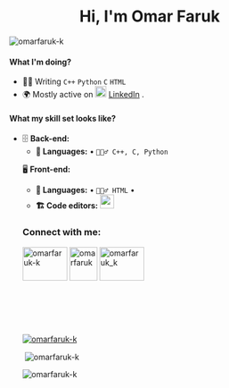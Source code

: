 
<h1 align="center">Hi, I'm Omar Faruk</h1>
<p align="left"> <img src="https://komarev.com/ghpvc/?username=omarfaruk-k&label=Profile%20views&color=0e75b6&style=flat" alt="omarfaruk-k" /> </p>

<!-- **asadullahrifat89/asadullahrifat89** is a ✨ _special_ ✨ repository because its `README.md` (this file) appears on your GitHub profile.

Here are some ideas to get you started: -->

<!-- #### Who I am?
- A `Software Engineer` || `Backend - GoLang` || `DevOps` || `Cloud Engineer - AWS` based in **[Dhaka](https://en.wikipedia.org/wiki/Dhaka), [Bangladesh](https://en.wikipedia.org/wiki/Bangladesh).** 
- I have a special interest in **Backend API Design and development, Databases**, and also some **frontend** works. 

- I love to live with **Communication Protocols, Web Servers, Database Engineering, Proxies, Web Framework Runtime, and Message Queues**. 

- I've **built, launched, and maintained** web services, and have learned many lessons along the way. I'm **flexible, proactive, and curious**. I believe in the **craft of software engineering**.

- I love **tackling challenges** and I enjoy writing about them. I occasionally make myself available for contract work and consultancy.

You can reach me at osmanmasum.cs@gmail.com.

link: https://masum-osman.github.io/ -->

 #### What I'm doing?
<!-- - 🏢 Working at **[TRUCK LAGBE](https://trucklagbe.com/)** as a **Software Engineer**. -->
- 👨‍💻 Writing `C++`  `Python` `C` `HTML` 
- 🌍 Mostly active on <a href="https://www.linkedin.com/in/omarfaruk-k/"><img src="https://cdn-icons-png.flaticon.com/512/174/174857.png" height=20></a> [LinkedIn](https://www.linkedin.com/in/omarfaruk-k/) .
<!-- and the **.NET community** -->
 <!-- 📚 Currently learning about **clean architecture**, **kubernetes**, **large scale system design**, and **techical pitch**. -->
<!-- - 👯 Looking to collaborate on **Golang projects**.
- 🥰 Building **[Astro-Odyssey](https://github.com/asadullahrifat89/Astro-Odyssey-Uno-Platform)**, **[Candy-Craze](https://github.com/asadullahrifat89/candy-craze-uno-platform)**, **[Hungry-Worm](https://github.com/asadullahrifat89/hungry-worm-uno-platform)**, **[Sky-Way](https://github.com/asadullahrifat89/sky-way-uno-platform)**, **[Memory-Match](https://github.com/asadullahrifat89/memory-match-uno-platform)**, **[Honk-Hero](https://github.com/asadullahrifat89/honk-hero-uno-platform)** & **[Phototis](https://github.com/asadullahrifat89/Phototis-Uno-Platform)** as pet projects. -->

<!-- #### What I like to disscuss about? 
- 💬 Ask me about `Programming` `System Design` `APIs` `Scalability` `Design Patterns` `Data Structures` `Coding speed hacks` `Clean code` `Requirement analysis` and `Tech culture`. -->

#### What my skill set looks like?
- 🗄️ **Back-end:**
  - **📜 Languages:** • `🧙🏻‍♂️ C++, C, Python`
  <!-- - **🔭 Frameworks:** • [Beego](https://beego.vip/) • [ExpressJS](https://expressjs.com/) • [Gin](https://gin-gonic.com/) • [Flask](https://flask.palletsprojects.com/en/2.2.x/)
  - **💾 Databases:** • [MySQL](https://www.mysql.com/) • [MongoDB](https://www.mongodb.com/) • [Redis](https://redis.io/) • [InfluxDB](https://influx.com/) • [Neo4j](https://neo4j.com/)
  - **🎛 System architecture:** • [Monolithic](https://microservices.io/patterns/monolithic.html) • [Microservices](https://microservices.io/patterns/microservices.html)
  - **🔌 Communication protocols:** • [REST](https://docs.microsoft.com/en-us/azure/architecture/best-practices/api-design) • [RabbitMQ](https://www.rabbitmq.com/) • [TCP/IP](https://www.techtarget.com/searchnetworking/definition/TCP-IP) • [Web Socket](https://developer.mozilla.org/en-US/docs/Web/API/WebSockets_API)
<!-- - 🎡 **Software development ecosystem:**
  - **📁 Code repository:** • [Github](https://github.com/) • [Gitlab](https://gitlab.com) 
  - **🗃 Project management:** • [Jira Scrum Boards](https://www.atlassian.com/software/jira/features/scrum-boards) • [Trello](https://trello.com/) • [Redmine](https://www.redmine.org/)
  - **🗂 CI/CD:** • [Github Actions](https://github.com/features/actions) • [Github Pages](https://pages.github.com/)
- 🧙‍♂️ **Coding pattern & principles:**
  - **⚒ Patterns:**  • [Mediator](https://en.wikipedia.org/wiki/Mediator_pattern) • [Bridge](https://en.wikipedia.org/wiki/Bridge_pattern) • [CQRS](https://en.wikipedia.org/wiki/Command%E2%80%93query_separation#Command_Query_Responsibility_Separation) • [MVVM](https://en.wikipedia.org/wiki/Model%E2%80%93view%E2%80%93viewmodel) • [MVC](https://en.wikipedia.org/wiki/Model%E2%80%93view%E2%80%93controller) • [SAGA](https://microservices.io/patterns/data/saga.html) • [Event Sourcing](https://microservices.io/patterns/data/event-sourcing.html) • [Message Queuing](https://www.cloudamqp.com/blog/what-is-message-queuing.html)
  - **🗜 Principles:** • [DRY](https://en.wikipedia.org/wiki/Don%27t_repeat_yourself#:~:text=%22Don%27t%20repeat%20yourself%22,data%20normalization%20to%20avoid%20redundancy.) • [ACID](https://en.wikipedia.org/wiki/ACID) • [DDD](https://en.wikipedia.org/wiki/Domain-driven_design) • [SOLID](https://www.digitalocean.com/community/conceptual_articles/s-o-l-i-d-the-first-five-principles-of-object-oriented-design) --> 


🖥 **Front-end:** 
  - **📜 Languages:** • `🧚🏻‍♂️ HTML` • 
  <!-- - **🔬 Frameworks:**  
    - **🖥 Desktop:** • [Uno Platform](https://platform.uno/) • [WinUI 3](https://docs.microsoft.com/en-us/windows/apps/winui/) • [WPF](https://docs.microsoft.com/en-us/dotnet/desktop/wpf/overview/?view=netdesktop-6.0) 
    - **🌐 Web:** • [Blazor WASM](https://dotnet.microsoft.com/en-us/apps/aspnet/web-apps/blazor) • [Uno WASM](https://platform.uno/uno-platform-for-web-webassembly/) • [Open Silver](https://opensilver.net/) • [ASP.NET MVC](https://dotnet.microsoft.com/en-us/apps/aspnet/mvc)
    - **📱 Mobile:** • [Xamarin](https://dotnet.microsoft.com/en-us/apps/xamarin) • [.NET MAUI](https://docs.microsoft.com/en-us/dotnet/maui/what-is-maui) • [Uno Platform](https://platform.uno/uno-platform-for-ios-and-android/)
  - **🗳 UI toolkits:** • [Telerik](https://www.telerik.com/) • [Dev Express](https://www.devexpress.com/) • [MudBlazor](https://mudblazor.com/)
  - **📋 Reporting toolkits:** • [RDLC](https://docs.fileformat.com/reporting/rdlc/#:~:text=(.rdlc)%20Files-,What%20is%20an%20RDLC%20file%3F,used%20to%20create%20these%20files.) • [Dev Express Xtra Reporting](https://docs.devexpress.com/XtraReports/2162/reporting) • [Telerik Reporting](https://www.telerik.com/products/reporting.aspx) -->

- **🏗️ Code editors:**
 <a href="https://code.visualstudio.com/"><img src="https://seeklogo.com/images/V/visual-studio-code-logo-449D71944F-seeklogo.com.png" height=25></a>
  
<!-- #### What's interesting about me?  
  - 😎 I am an **ambivert** and I can speak **english** in multiple accents.
  - 🧐 I love to be very **precise** and **thorough**. I hate **procrastinating**.
  - ✍️ I write about **why a certain code is written instead of what** in the comments.
  - ⏱️ I'm a **workaholic** and drink a lot of ☕ **coffee**.
  - 😅 I just can't **resist the urge** to **explore** a new **tech** released in the **.NET** ecosystem. -->

<!--Github Stats-->


<!-- #### What companies have I worked for?
<p left="center">
  <a href="https://selisegroup.com/">
    <img src="https://selisegroup.com/wp-content/uploads/2020/11/SELISE-DIgital-Platforms-.png" height=50>
    </a> 
  <a href="https://3ssoftltd.com">
    <img src="https://encrypted-tbn0.gstatic.com/images?q=tbn:ANd9GcS0b-D5T2Flf7EDcsRtGCwK33TY8nWxldo-PoG3NGmzlGY60ZWjdNlTH42luTcRBKwg5xw&usqp=CAU" height=50>
  </a>
  <a href="https://futurestartup.com/2015/05/20/this-startup-aims-to-solve-dhakas-traffic-problem-with-an-app-but-there-is-more-to-it/">
    <img src="https://is1-ssl.mzstatic.com/image/thumb/Purple49/v4/13/7e/6d/137e6dca-2956-bfec-a0bd-57d37ab63af0/source/512x512bb.jpg" height=50> 
  </a>
  <a href="https://www.celimited.com/">
    <img src="https://celimited.com/wp-content/uploads/2022/11/logo.png" height=50 width=250>
  </a>
</p> -->

<!-- #### What are my recent highlights?
- [Included Redis to minimize cost on GCP(GCS) per operation](https://blog.devops.dev/included-redis-to-minimize-huge-cost-on-gcp-gcs-per-hit-e64112fe5f75)
- [Ensuring High Availability —Infrastructures Design](https://medium.datadriveninvestor.com/ensuring-high-availability-infrastructures-design-9cfe1bce27ae)
- [Minimal Best Practices for Creating a well-designed API](https://masum26.medium.com/minimal-best-practices-for-creating-a-well-designed-api-28e2e37a39) -->

<!--
#### How to get in touch with me?
<p left="center">
<a href="https://twitter.com/anonymus_7">
  <img src="https://img.shields.io/badge/twitter-%231DA1F2.svg?&style=for-the-badge&logo=twitter&logoColor=white" height=25>
</a> 
<a href="https://www.linkedin.com/in/asadullah-rifat">
  <img src="https://img.shields.io/badge/linkedin-%230077B5.svg?&style=for-the-badge&logo=linkedin&logoColor=white" height=25>
</a> 
<a href="https://www.facebook.com/Anonymus7/">
  <img src="https://img.shields.io/badge/Facebook-1877F2?style=for-the-badge&logo=facebook&logoColor=white" height=25>
</a>
<a href="mailto:asadullah.rifat@selise.ch">
  <img src="https://img.shields.io/badge/Gmail-D14836?style=for-the-badge&logo=gmail&logoColor=white" height=25>
</a>
</p>
-->
<!-- ### Blogs posts -->
<!-- BLOG-POST-LIST:START -->
<!-- BLOG-POST-LIST:END -->

<h3 align="left">Connect with me:</h3>
<p align="left">
<!-- <a href="https://codepen.io/masum-osman" target="blank"><img align="center" src="https://raw.githubusercontent.com/rahuldkjain/github-profile-readme-generator/master/src/images/icons/Social/codepen.svg" alt="masum-osman" height="30" width="40" /></a> -->

<!-- <a href="https://dev.to/masumosman" target="blank"><img align="center" src="https://cdn.jsdelivr.net/npm/simple-icons@3.0.1/icons/dev-dot-to.svg" alt="masumosman" height="30" width="40" /></a>

<a href="https://twitter.com/masum_osman" target="blank"><img align="center" src="https://raw.githubusercontent.com/rahuldkjain/github-profile-readme-generator/master/src/images/icons/Social/twitter.svg" alt="masum_osman" height="30" width="40" /></a> -->

<a href="https://www.linkedin.com/in/omarfaruk-k/" target="blank"><img align="center" src="https://raw.githubusercontent.com/rahuldkjain/github-profile-readme-generator/master/src/images/icons/Social/linked-in-alt.svg" alt="omarfaruk-k" height="60" width="80" /></a>
<a href="https://codeforces.com/profile/omarfaruk" target="blank"><img align="center" src="https://cdn.jsdelivr.net/npm/simple-icons@3.0.1/icons/codeforces.svg" alt="omarfaruk" height="60" width="50" /></a>
<a href="https://www.hackerrank.com/profile/omarfaruk_k" target="blank"><img align="center" src="https://raw.githubusercontent.com/rahuldkjain/github-profile-readme-generator/master/src/images/icons/Social/hackerrank.svg" alt="omarfaruk_k" height="60" width="80" /></a>
<!-- <a href="https://stackoverflow.com/users/7086610" target="blank"><img align="center" src="https://raw.githubusercontent.com/rahuldkjain/github-profile-readme-generator/master/src/images/icons/Social/stack-overflow.svg" alt="7086610" height="30" width="40" /></a>
<a href="https://fb.com/100002783125800" target="blank"><img align="center" src="https://raw.githubusercontent.com/rahuldkjain/github-profile-readme-generator/master/src/images/icons/Social/facebook.svg" alt="100002783125800" height="30" width="40" /></a> -->
<!-- <a href="https://medium.com/@masum26" target="blank"><img align="center" src="https://raw.githubusercontent.com/rahuldkjain/github-profile-readme-generator/master/src/images/icons/Social/medium.svg" alt="@masum26" height="30" width="40" /></a> -->



<!-- <a href="https://www.leetcode.com/masumosman" target="blank"><img align="center" src="https://raw.githubusercontent.com/rahuldkjain/github-profile-readme-generator/master/src/images/icons/Social/leet-code.svg" alt="masumosman" height="30" width="40" /></a>
<a href="https://www.hackerearth.com/@ogkmasum" target="blank"><img align="center" src="https://raw.githubusercontent.com/rahuldkjain/github-profile-readme-generator/master/src/images/icons/Social/hackerearth.svg" alt="@ogkmasum" height="30" width="40" /></a> -->
</p>

<br/>
<br/>
<br/>
<br/>

<p align="left"> <a href="https://github.com/ryo-ma/github-profile-trophy"><img src="https://github-profile-trophy.vercel.app/?username=omarfaruk-k" alt="omarfaruk-k" /></a>
<p>&nbsp;<img align="center" src="https://github-readme-stats.vercel.app/api?username=omarfaruk-k&show_icons=true&locale=en" alt="omarfaruk-k" /></p>
<p><img align="center" src="https://github-readme-streak-stats.herokuapp.com/?user=omarfaruk-k&" alt="omarfaruk-k" /></p>


